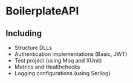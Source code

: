 # BoilerplateAPI
 
## Including

 * Structure DLLs
 * Authentication implementations (Basic, JWT)
 * Test project (using Moq and XUnit)
 * Metrics and Healthchecks
 * Logging configurations (using Serilog)
 